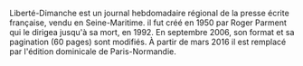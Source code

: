 
Liberté-Dimanche est un journal hebdomadaire régional de la presse écrite française, vendu en Seine-Maritime. il fut créé en 1950 par Roger Parment qui le dirigea jusqu'à sa mort, en 1992.
En septembre 2006, son format et sa pagination (60 pages) sont modifiés.
À partir de mars 2016 il est remplacé par l'édition dominicale de Paris-Normandie.
